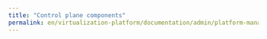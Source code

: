 ```yaml
---
title: "Control plane components"
permalink: en/virtualization-platform/documentation/admin/platform-management/control-plane-settings/control-plane-components.html
---
```

